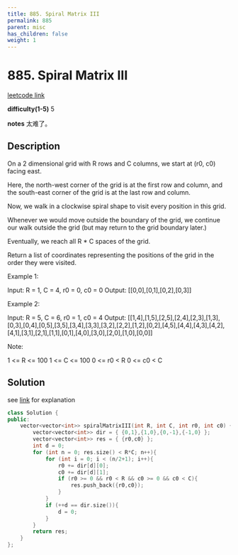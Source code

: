 ```yaml
---
title: 885. Spiral Matrix III
permalink: 885
parent: misc
has_children: false
weight: 1
---
```

# 885. Spiral Matrix III
[leetcode link](https://leetcode.com/problems/spiral-matrix-iii/)

**difficulty(1-5)** 
5

**notes** 
太难了。

## Description
On a 2 dimensional grid with R rows and C columns, we start at (r0, c0) facing east.

Here, the north-west corner of the grid is at the first row and column, and the south-east corner of the grid is at the last row and column.

Now, we walk in a clockwise spiral shape to visit every position in this grid. 

Whenever we would move outside the boundary of the grid, we continue our walk outside the grid (but may return to the grid boundary later.) 

Eventually, we reach all R * C spaces of the grid.

Return a list of coordinates representing the positions of the grid in the order they were visited.

 

Example 1:

Input: R = 1, C = 4, r0 = 0, c0 = 0
Output: [[0,0],[0,1],[0,2],[0,3]]


 

Example 2:

Input: R = 5, C = 6, r0 = 1, c0 = 4
Output: [[1,4],[1,5],[2,5],[2,4],[2,3],[1,3],[0,3],[0,4],[0,5],[3,5],[3,4],[3,3],[3,2],[2,2],[1,2],[0,2],[4,5],[4,4],[4,3],[4,2],[4,1],[3,1],[2,1],[1,1],[0,1],[4,0],[3,0],[2,0],[1,0],[0,0]]


 

Note:

1 <= R <= 100
1 <= C <= 100
0 <= r0 < R
0 <= c0 < C

## Solution

see [link](https://leetcode.com/problems/spiral-matrix-iii/discuss/158970/C%2B%2BJavaPython-112233-Steps) for explanation

```c++
class Solution {
public:
    vector<vector<int>> spiralMatrixIII(int R, int C, int r0, int c0) {
        vector<vector<int>> dir = { {0,1},{1,0},{0,-1},{-1,0} };
        vector<vector<int>> res = { {r0,c0} };
        int d = 0;
        for (int n = 0; res.size() < R*C; n++){
            for (int i = 0; i < (n/2+1); i++){
                r0 += dir[d][0];
                c0 += dir[d][1];
                if (r0 >= 0 && r0 < R && c0 >= 0 && c0 < C){
                    res.push_back({r0,c0});
                }
            }
            if (++d == dir.size()){
                d = 0;
            }
        }
        return res;
    }
};
``` 


